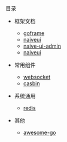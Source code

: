 目录

- 框架文档
    - [goframe](https://goframe.org/pages/viewpage.action?pageId=1114119)
    - [naiveui](https://www.naiveui.com)
    - [naive-ui-admin](https://docs.naiveadmin.com/)
    - [naiveui](https://www.naiveui.com)
  

- 常用组件
    - [websocket](https://github.com/gorilla/websocket)
    - [casbin](https://github.com/casbin/casbin)


- 系统通用
    - [redis](https://redis.io/)


- 其他
    - [awesome-go](https://github.com/avelino/awesome-go)
 